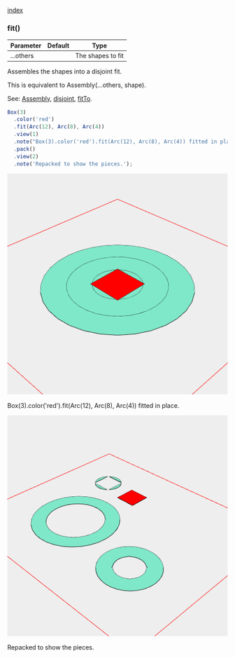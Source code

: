 [index](../../nb/api/index.md)
### fit()
Parameter|Default|Type
---|---|---
|...others||The shapes to fit

Assembles the shapes into a disjoint fit.

This is equivalent to Assembly(...others, shape).

See: [Assembly](https://raw.githubusercontent.com/jsxcad/JSxCAD/master/nb/api/Assembly.nb), [disjoint](https://raw.githubusercontent.com/jsxcad/JSxCAD/master/nb/api/disjoint.nb), [fitTo](https://raw.githubusercontent.com/jsxcad/JSxCAD/master/nb/api/fitTo.nb).

```JavaScript
Box(3)
  .color('red')
  .fit(Arc(12), Arc(8), Arc(4))
  .view(1)
  .note("Box(3).color('red').fit(Arc(12), Arc(8), Arc(4)) fitted in place.")
  .pack()
  .view(2)
  .note('Repacked to show the pieces.');
```

![Image](fit.md.$2_1.png)

Box(3).color('red').fit(Arc(12), Arc(8), Arc(4)) fitted in place.

![Image](fit.md.$2_2.png)

Repacked to show the pieces.
